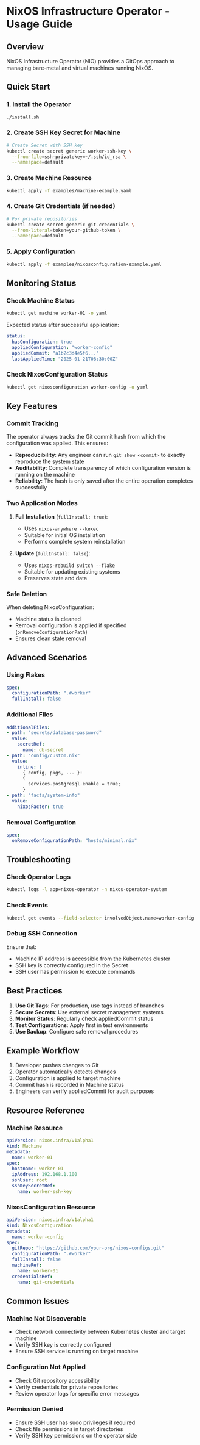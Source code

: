 # NixOS Infrastructure Operator - Usage Guide

## Overview

NixOS Infrastructure Operator (NIO) provides a GitOps approach to managing bare-metal and virtual machines running NixOS.

## Quick Start

### 1. Install the Operator

```bash
./install.sh
```

### 2. Create SSH Key Secret for Machine

```bash
# Create Secret with SSH key
kubectl create secret generic worker-ssh-key \
  --from-file=ssh-privatekey=~/.ssh/id_rsa \
  --namespace=default
```

### 3. Create Machine Resource

```bash
kubectl apply -f examples/machine-example.yaml
```

### 4. Create Git Credentials (if needed)

```bash
# For private repositories
kubectl create secret generic git-credentials \
  --from-literal=token=your-github-token \
  --namespace=default
```

### 5. Apply Configuration

```bash
kubectl apply -f examples/nixosconfiguration-example.yaml
```

## Monitoring Status

### Check Machine Status

```bash
kubectl get machine worker-01 -o yaml
```

Expected status after successful application:
```yaml
status:
  hasConfiguration: true
  appliedConfiguration: "worker-config"
  appliedCommit: "a1b2c3d4e5f6..."
  lastAppliedTime: "2025-01-21T08:30:00Z"
```

### Check NixosConfiguration Status

```bash
kubectl get nixosconfiguration worker-config -o yaml
```

## Key Features

### Commit Tracking

The operator always tracks the Git commit hash from which the configuration was applied. This ensures:

- **Reproducibility**: Any engineer can run `git show <commit>` to exactly reproduce the system state
- **Auditability**: Complete transparency of which configuration version is running on the machine
- **Reliability**: The hash is only saved after the entire operation completes successfully

### Two Application Modes

1. **Full Installation** (`fullInstall: true`):
   - Uses `nixos-anywhere --kexec`
   - Suitable for initial OS installation
   - Performs complete system reinstallation

2. **Update** (`fullInstall: false`):
   - Uses `nixos-rebuild switch --flake`
   - Suitable for updating existing systems
   - Preserves state and data

### Safe Deletion

When deleting NixosConfiguration:
- Machine status is cleaned
- Removal configuration is applied if specified (`onRemoveConfigurationPath`)
- Ensures clean state removal

## Advanced Scenarios

### Using Flakes

```yaml
spec:
  configurationPath: ".#worker"
  fullInstall: false
```

### Additional Files

```yaml
additionalFiles:
- path: "secrets/database-password"
  value:
    secretRef:
      name: db-secret
- path: "config/custom.nix" 
  value:
    inline: |
      { config, pkgs, ... }:
      {
        services.postgresql.enable = true;
      }
- path: "facts/system-info"
  value:
    nixosFacter: true
```

### Removal Configuration

```yaml
spec:
  onRemoveConfigurationPath: "hosts/minimal.nix"
```

## Troubleshooting

### Check Operator Logs

```bash
kubectl logs -l app=nixos-operator -n nixos-operator-system
```

### Check Events

```bash
kubectl get events --field-selector involvedObject.name=worker-config
```

### Debug SSH Connection

Ensure that:
- Machine IP address is accessible from the Kubernetes cluster
- SSH key is correctly configured in the Secret
- SSH user has permission to execute commands

## Best Practices

1. **Use Git Tags**: For production, use tags instead of branches
2. **Secure Secrets**: Use external secret management systems
3. **Monitor Status**: Regularly check appliedCommit status
4. **Test Configurations**: Apply first in test environments
5. **Use Backup**: Configure safe removal procedures

## Example Workflow

1. Developer pushes changes to Git
2. Operator automatically detects changes
3. Configuration is applied to target machine
4. Commit hash is recorded in Machine status
5. Engineers can verify appliedCommit for audit purposes

## Resource Reference

### Machine Resource

```yaml
apiVersion: nixos.infra/v1alpha1
kind: Machine
metadata:
  name: worker-01
spec:
  hostname: worker-01
  ipAddress: 192.168.1.100
  sshUser: root
  sshKeySecretRef:
    name: worker-ssh-key
```

### NixosConfiguration Resource

```yaml
apiVersion: nixos.infra/v1alpha1
kind: NixosConfiguration
metadata:
  name: worker-config
spec:
  gitRepo: "https://github.com/your-org/nixos-configs.git"
  configurationPath: ".#worker"
  fullInstall: false
  machineRef:
    name: worker-01
  credentialsRef:
    name: git-credentials
```

## Common Issues

### Machine Not Discoverable

- Check network connectivity between Kubernetes cluster and target machine
- Verify SSH key is correctly configured
- Ensure SSH service is running on target machine

### Configuration Not Applied

- Check Git repository accessibility
- Verify credentials for private repositories
- Review operator logs for specific error messages

### Permission Denied

- Ensure SSH user has sudo privileges if required
- Check file permissions in target directories
- Verify SSH key permissions on the operator side
